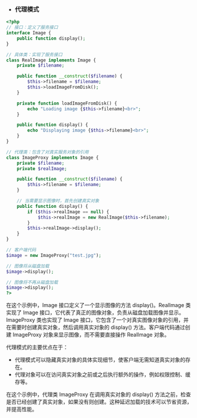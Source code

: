 * ### 代理模式

```php
<?php
// 接口：定义了服务接口
interface Image {
    public function display();
}

// 具体类：实现了服务接口
class RealImage implements Image {
    private $filename;

    public function __construct($filename) {
        $this->filename = $filename;
        $this->loadImageFromDisk();
    }

    private function loadImageFromDisk() {
        echo "Loading image {$this->filename}<br>";
    }

    public function display() {
        echo "Displaying image {$this->filename}<br>";
    }
}

// 代理类：包含了对真实服务对象的引用
class ImageProxy implements Image {
    private $filename;
    private $realImage;

    public function __construct($filename) {
        $this->filename = $filename;
    }

    // 当需要显示图像时，首先创建真实对象
    public function display() {
        if ($this->realImage == null) {
            $this->realImage = new RealImage($this->filename);
        }
        $this->realImage->display();
    }
}

// 客户端代码
$image = new ImageProxy("test.jpg");

// 图像将从磁盘加载
$image->display();

// 图像将不再从磁盘加载
$image->display();
?>
```



在这个示例中，Image 接口定义了一个显示图像的方法 display()。RealImage 类实现了 Image 接口，它代表了真正的图像对象，负责从磁盘加载图像并显示。ImageProxy 类也实现了 Image 接口，它包含了一个对真实图像对象的引用，并在需要时创建真实对象，然后调用真实对象的 display() 方法。客户端代码通过创建 ImageProxy 对象来显示图像，而不需要直接操作 RealImage 对象。

代理模式的主要优点在于：

- 代理模式可以隐藏真实对象的具体实现细节，使客户端无需知道真实对象的存在。
- 代理对象可以在访问真实对象之前或之后执行额外的操作，例如权限控制、缓存等。

在这个示例中，代理类 ImageProxy 在调用真实对象的 display() 方法之前，检查是否已经创建了真实对象，如果没有则创建。这种延迟加载的技术可以节省资源，并提高性能。